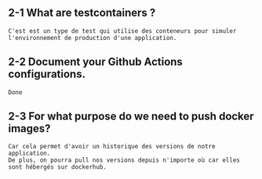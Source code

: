## 2-1 What are testcontainers ?
    C'est est un type de test qui utilise des conteneurs pour simuler l'environnement de production d'une application.

## 2-2 Document your Github Actions configurations.
    Done

## 2-3 For what purpose do we need to push docker images?
    Car cela permet d'avoir un historique des versions de notre application.
    De plus, on pourra pull nos versions depuis n'importe où car elles sont hébergés sur dockerhub.
